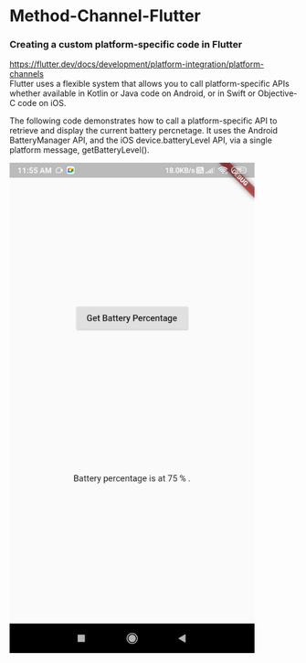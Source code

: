 # Method-Channel-Flutter
### Creating a custom platform-specific code in Flutter
https://flutter.dev/docs/development/platform-integration/platform-channels                                                                                                                            
Flutter uses a flexible system that allows you to call platform-specific APIs whether available in Kotlin or Java code on Android, or in Swift or Objective-C code on iOS.

The following code demonstrates how to call a platform-specific API to retrieve and display the current battery percnetage. It uses the Android BatteryManager API, and the iOS device.batteryLevel API, via a single platform message, getBatteryLevel().

<img width="429" alt="App Screenshot" src="https://github.com/AyushYadav29/Method-Channel-Flutter/blob/main/SS.jpg">
